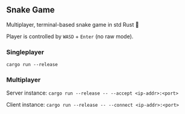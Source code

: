 ## Snake Game

Multiplayer, terminal-based snake game in std Rust 🦀

Player is controlled by `WASD` + `Enter` (no raw mode).

### Singleplayer

`cargo run --release`

### Multiplayer

Server instance: `cargo run --release -- --accept <ip-addr>:<port>`

Client instance: `cargo run --release -- --connect <ip-addr>:<port>`
